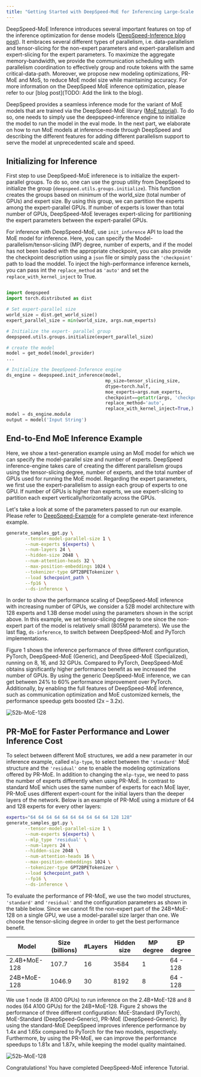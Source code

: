 ```yaml
---
title: "Getting Started with DeepSpeed-MoE for Inferencing Large-Scale MoE Models"
---
```


DeepSpeed-MoE Inference introduces several important features on top of the inference optimization for dense models ([DeepSpeed-Inference blog post](https://www.microsoft.com/en-us/research/blog/deepspeed-accelerating-large-scale-model-inference-and-training-via-system-optimizations-and-compression/)). It embraces several different types of parallelism, i.e. data-parallelism and tensor-slicing for the non-expert parameters and expert-parallelism and expert-slicing for the expert parameters. To maximize the aggregate memory-bandwidth, we provide the communication scheduling with parallelism coordination to effectively group and route tokens with the same critical-data-path. Moreover, we propose new modeling optimizations, PR-MoE and MoS, to reduce MoE model size while maintaining accuracy. For more information on the DeepSpeed MoE inference optimization, please refer to our [blog post](TODO: Add the link to the blog).

DeepSpeed provides a seamless inference mode for the variant of MoE models that are trained via the DeepSpeed-MoE library ([MoE tutorial](https://www.deepspeed.ai/tutorials/mixture-of-experts-nlg/)). To do so, one needs to simply use the deepspeed-inference engine to initialize the model to run the model in the eval mode. 
In the next part, we elaborate on how to run MoE models at inference-mode through DeepSpeed and describing the different features for adding different parallelism support to serve the model at unprecedented scale and speed.


## Initializing for Inference

First step to use DeepSpeed-MoE inferenece is to initialize the expert-parallel groups. To do so, one can use the group utility from DeepSpeed to initialize the group (`deepspeed.utils.groups.initialize`). This function creates the groups based on minimum of the world_size (total number of GPUs) and expert size. By using this group, we can partition the experts among the expert-parallel GPUs. If number of experts is lower than total number of GPUs, DeepSpeed-MoE leverages expert-slicing for partitioning the expert parameters between the expert-parallel GPUs.

For inference with DeepSpeed-MoE, use `init_inference` API to load the MoE model for inference. Here, you can specify the Model-parallelism/tensor-slicing (MP) degree, number of experts, and if the model has not been loaded with the appropriate checkpoint, you can also provide the checkpoint description using a `json` file or simply pass the `'checkpoint'` path to load the moddel. To inject the high-performance inference kernels, you can pass int the `replace_method` as `'auto'` and set the `replace_with_kernel_inject` to True.

```python

import deepspeed
import torch.distributed as dist

# Set expert-parallel size
world_size = dist.get_world_size()
expert_parallel_size = min(world_size, args.num_experts)

# Initialize the expert- parallel group 
deepspeed.utils.groups.initialize(expert_parallel_size)

# create the model
model = get_model(model_provider)
...

# Initialize the DeepSpeed-Inference engine
ds_engine = deepspeed.init_inference(model,
                                     mp_size=tensor_slicing_size,
                                     dtype=torch.half,
                                     moe_experts=args.num_experts,
                                     checkpoint==getattr(args, 'checkpoint_path')
                                     replace_method='auto',
                                     replace_with_kernel_inject=True,)
model = ds_engine.module
output = model('Input String')
```



## End-to-End MoE Inference Example

Here, we show a text-generation example using an MoE model for which we can specify the model-parallel size and number of experts. 
DeepSpeed inference-engine takes care of creating the different parallelism groups using the tensor-slicing degree, number of experts, and the total number of GPUs used for running the MoE model. Regarding the expert parameters, we first use the expert-parallelism to assign each group of experts to one GPU. If number of GPUs is higher than experts, we use expert-slicing to partition each expert vertically/horizontally across the GPUs.

Let's take a look at some of the parameters passed to run our example. Please refer to [DeepSpeed-Example](https://github.com/microsoft/Megatron-DeepSpeed/blob/moe/examples/generate_text.sh) for a complete generate-text inference example.


```bash
generate_samples_gpt.py \
       --tensor-model-parallel-size 1 \
       --num-experts ${experts} \
       --num-layers 24 \
       --hidden-size 2048 \
       --num-attention-heads 32 \
       --max-position-embeddings 1024 \
       --tokenizer-type GPT2BPETokenizer \
       --load $checpoint_path \
       --fp16 \
       --ds-inference \
```

In order to show the performance scaling of DeepSpeed-MoE inference with increasing number of GPUs, we consider a 52B model architecture with 128 experts and 1.3B dense model using the parameters shown in the script above. In this example, we set tensor-slicing degree to one since the non-expert part of the model is relatively small (805M parameters). We use the last flag, `ds-inference`, to switch between DeepSpeed-MoE and PyTorch implementations.

Figure 1 shows the inference performance of three different configuration, PyTorch, DeepSpeed-MoE (Generic), and DeepSpeed-MoE (Specialized), running on 8, 16, and 32 GPUs. Compared to PyTorch, DeepSpeed-MoE obtains significantly higher performance benefit as we increased the number of GPUs. By using the generic DeepSpeed-MoE inference, we can get between 24% to 60% performance improvement over PyTorch. Additionally, by enabling the full features of DeepSpeed-MoE inference, such as communication optimization and MoE customized kernels, the performance speedup gets boosted (2x – 3.2x).

![52b-MoE-128](/assets/images/1.3B-MoE-128.png)

## PR-MoE for Faster Performance and Lower Inference Cost

To select between different MoE structures, we add a new parameter in our inference example, called `mlp-type`, to select between the `'standard'` MoE structure and the `'residual'` one to enable the modeling optimizations offered by PR-MoE. In addition to changing the `mlp-type`, we need to pass the number of experts differently when using PR-MoE. In contrast to standard MoE which uses the same number of experts for each MoE layer, PR-MoE uses different expert-count for the initial layers than the deeper layers of the network. Below is an example of PR-MoE using a mixture of 64 and 128 experts for every other layers:

```bash
experts="64 64 64 64 64 64 64 64 64 64 128 128"
generate_samples_gpt.py \
       --tensor-model-parallel-size 1 \
       --num-experts ${experts} \
       --mlp_type 'residual' \
       --num-layers 24 \
       --hidden-size 2048 \
       --num-attention-heads 16 \
       --max-position-embeddings 1024 \
       --tokenizer-type GPT2BPETokenizer \
       --load $checpoint_path \
       --fp16 \
       --ds-inference \
```

To evaluate the performance of PR-MoE, we use the two model structures, `'standard'` and `'residual'` and the configuration parameters as shown in the table below. Since we cannot fit the non-expert part of the 24B+MoE-128 on a single GPU, we use a model-parallel size larger than one. We choose the tensor-slicing degree in order to get the best performance benefit.

|Model          |Size (billions) |#Layers |Hidden size |MP degree |EP degree |
|-------------  |-----           |-----   |-----       |-----     |-----     |
|2.4B+MoE-128   |107.7           |16      |3584        |1         |64 - 128  |
|24B+MoE-128    |1046.9          |30      |8192        |8         |64 - 128  |

We use 1 node (8 A100 GPUs) to run inference on the 2.4B+MoE-128 and 8 nodes (64 A100 GPUs) for the 24B+MoE-128. Figure 2 shows the performance of three different configuration: MoE-Standard (PyTorch), MoE-Standard (DeepSpeed-Generic), PR-MoE (DeepSpeed-Generic). By using the standard-MoE DeepSpeed improves inference performance by 1.4x and 1.65x compared to PyTorch for the two models, respectively. Furthermore, by using the PR-MoE, we can improve the performance speedups to 1.81x and 1.87x, while keeping the model quality maintained.


![52b-MoE-128](/assets/images/prmoe.png)

Congratulations! You have completed DeepSpeed-MoE inference Tutorial.
